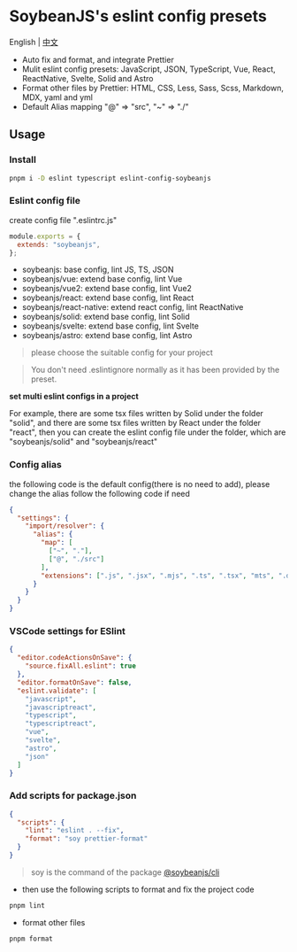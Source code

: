 # SoybeanJS's eslint config presets

English | [中文](./README.zh_CN.md)

- Auto fix and format, and integrate Prettier
- Mulit eslint config presets: JavaScript, JSON, TypeScript, Vue, React, ReactNative, Svelte, Solid and Astro
- Format other files by Prettier: HTML, CSS, Less, Sass, Scss, Markdown, MDX, yaml and yml
- Default Alias mapping "@" => "src", "~" => "./"

## Usage

### Install

```bash
pnpm i -D eslint typescript eslint-config-soybeanjs
```

### Eslint config file

create config file ".eslintrc.js"

```js
module.exports = {
  extends: "soybeanjs",
};
```

- soybeanjs: base config, lint JS, TS, JSON
- soybeanjs/vue: extend base config, lint Vue
- soybeanjs/vue2: extend base config, lint Vue2
- soybeanjs/react: extend base config, lint React
- soybeanjs/react-native: extend react config, lint ReactNative
- soybeanjs/solid: extend base config, lint Solid
- soybeanjs/svelte: extend base config, lint Svelte
- soybeanjs/astro: extend base config, lint Astro

> please choose the suitable config for your project

> You don't need .eslintignore normally as it has been provided by the preset.

**set multi eslint configs in a project**

For example, there are some tsx files written by Solid under the folder "solid", and there are some tsx files written by React under the folder "react", then you can create the eslint config file under the folder, which are "soybeanjs/solid" and "soybeanjs/react"

### Config alias

the following code is the default config(there is no need to add), please change the alias follow the following code if need

```json
{
  "settings": {
    "import/resolver": {
      "alias": {
        "map": [
          ["~", "."],
          ["@", "./src"]
        ],
        "extensions": [".js", ".jsx", ".mjs", ".ts", ".tsx", "mts", ".d.ts"]
      }
    }
  }
}
```

### VSCode settings for ESlint

```json
{
  "editor.codeActionsOnSave": {
    "source.fixAll.eslint": true
  },
  "editor.formatOnSave": false,
  "eslint.validate": [
    "javascript",
    "javascriptreact",
    "typescript",
    "typescriptreact",
    "vue",
    "svelte",
    "astro",
    "json"
  ]
}
```

### Add scripts for package.json

```json
{
  "scripts": {
    "lint": "eslint . --fix",
    "format": "soy prettier-format"
  }
}
```

> soy is the command of the package [@soybeanjs/cli](https://github.com/soybeanjs/cli)

- then use the following scripts to format and fix the project code

```bash
pnpm lint
```

- format other files

```bash
pnpm format
```
